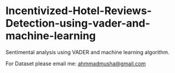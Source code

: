 # Incentivized-Hotel-Reviews-Detection-using-vader-and-machine-learning
Sentimental analysis using VADER and machine learning algorithm.


For Dataset please email me: ahmmadmusha@gmail.com
